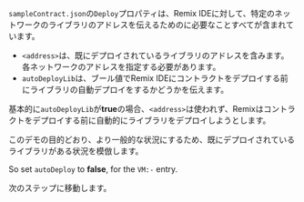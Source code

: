 `sampleContract.json`の`Deploy`プロパティは、Remix IDEに対して、特定のネットワークのライブラリのアドレスを伝えるためのに必要なことすべてが含まれています。

- `<address>`は、既にデプロイされているライブラリのアドレスを含みます。 各ネットワークのアドレスを指定する必要があります。
- `autoDeployLib`は、ブール値でRemix IDEにコントラクトをデプロイする前にライブラリの自動デプロイをするかどうかを伝えます。

基本的に`autoDeployLib`が**true**の場合、`<address>`は使われず、Remixはコントラクトをデプロイする前に自動的にライブラリをデプロイしようとします。

このデモの目的どおり、より一般的な状況にするため、既にデプロイされているライブラリがある状況を模倣します。

So set `autoDeploy` to **false**, for the `VM:-` entry.

次のステップに移動します。
